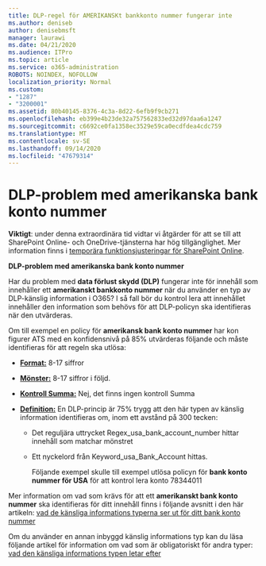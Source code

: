 ```yaml
---
title: DLP-regel för AMERIKANSKt bankkonto nummer fungerar inte
ms.author: deniseb
author: denisebmsft
manager: laurawi
ms.date: 04/21/2020
ms.audience: ITPro
ms.topic: article
ms.service: o365-administration
ROBOTS: NOINDEX, NOFOLLOW
localization_priority: Normal
ms.custom:
- "1287"
- "3200001"
ms.assetid: 80b40145-8376-4c3a-8d22-6efb9f9cb271
ms.openlocfilehash: eb399e4b23de32a757562833ed32d97daa6a1247
ms.sourcegitcommit: c6692ce0fa1358ec3529e59ca0ecdfdea4cdc759
ms.translationtype: MT
ms.contentlocale: sv-SE
ms.lasthandoff: 09/14/2020
ms.locfileid: "47679314"
---
```

# <a name="dlp-issues-with-us-bank-account-numbers"></a>DLP-problem med amerikanska bank konto nummer

**Viktigt**: under denna extraordinära tid vidtar vi åtgärder för att se till att SharePoint Online- och OneDrive-tjänsterna har hög tillgänglighet. Mer information finns i [temporära funktionsjusteringar för SharePoint Online](https://aka.ms/ODSPAdjustments).

**DLP-problem med amerikanska bank konto nummer**

Har du problem med **data förlust skydd (DLP)** fungerar inte för innehåll som innehåller ett **amerikanskt bankkonto nummer** när du använder en typ av DLP-känslig information i O365? I så fall bör du kontrol lera att innehållet innehåller den information som behövs för att DLP-policyn ska identifieras när den utvärderas.
  
Om till exempel en policy för **amerikansk bank konto nummer** har kon figurer ATS med en konfidensnivå på 85% utvärderas följande och måste identifieras för att regeln ska utlösa:
  
- **[Format:](https://docs.microsoft.com/microsoft-365/compliance/sensitive-information-type-entity-definitions#format-77)** 8-17 siffror

- **[Mönster:](https://docs.microsoft.com/microsoft-365/compliance/sensitive-information-type-entity-definitions#pattern-77)** 8-17 siffror i följd.

- **[Kontroll Summa:](https://docs.microsoft.com/microsoft-365/compliance/sensitive-information-type-entity-definitions#checksum-76)** Nej, det finns ingen kontroll Summa

- **[Definition:](https://docs.microsoft.com/microsoft-365/compliance/sensitive-information-type-entity-definitions)** En DLP-princip är 75% trygg att den här typen av känslig information identifieras om, inom ett avstånd på 300 tecken:

  - Det reguljära uttrycket Regex_usa_bank_account_number hittar innehåll som matchar mönstret

  - Ett nyckelord från Keyword_usa_Bank_Account hittas.

    Följande exempel skulle till exempel utlösa policyn för **bank konto nummer för USA** för att kontrol lera konto 78344011

Mer information om vad som krävs för att ett **amerikanskt bank konto nummer** ska identifieras för ditt innehåll finns i följande avsnitt i den här artikeln: [vad de känsliga informations typerna ser ut för ditt bank konto nummer](https://docs.microsoft.com/microsoft-365/compliance/sensitive-information-type-entity-definitions#us-bank-account-number)
  
Om du använder en annan inbyggd känslig informations typ kan du läsa följande artikel för information om vad som är obligatoriskt för andra typer: [vad den känsliga informations typen letar efter](https://docs.microsoft.com/microsoft-365/compliance/sensitive-information-type-entity-definitions)
  